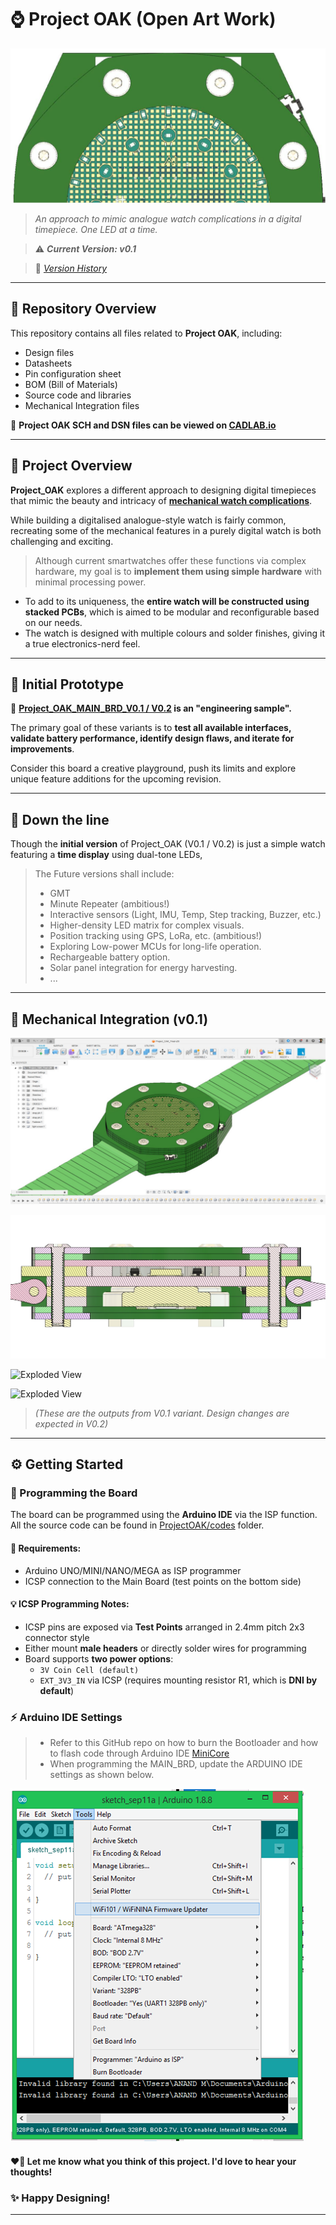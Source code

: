 # ⌚️ Project OAK (Open Art Work)

![Project OAK](CAD_Design/Mockup_Images/Project_OAK_Front.jpg)
> *An approach to mimic analogue watch complications in a digital timepiece. One LED at a time.*

> ⚠️ **_Current Version: v0.1_**

> 📝 [_Version History_](Design/LLD_Design/README.md)
---

## 📁 Repository Overview

This repository contains all files related to **Project OAK**, including:

- Design files
- Datasheets
- Pin configuration sheet
- BOM (Bill of Materials)
- Source code and libraries
- Mechanical Integration files

📎 **Project OAK SCH and DSN files can be viewed on [CADLAB.io](https://cadlab.io/project/28412)**

---

## 📖 Project Overview

**Project_OAK** explores a different approach to designing digital timepieces that mimic the beauty and intricacy of **[mechanical watch complications](https://teddybaldassarre.com/blogs/watches/watch-complications?srsltid=AfmBOoqZpyDy6AT5w2ClBAenimUXbEy8DH4jYCP8Jfb1IKT3pajwjdwo)**.

While building a digitalised analogue-style watch is fairly common, recreating some of the mechanical features in a purely digital watch is both challenging and exciting.

> Although current smartwatches offer these functions via complex hardware, my goal is to **implement them using simple hardware** with minimal processing power.

- To add to its uniqueness, the **entire watch will be constructed using stacked PCBs**, which is aimed to be modular and reconfigurable based on our needs.
- The watch is designed with multiple colours and solder finishes, giving it a true electronics-nerd feel.

---

## 🔧 Initial Prototype

📌 **[Project_OAK_MAIN_BRD_V0.1 / V0.2](Design/LLD_Design/V0.1/Project_OAK_MAIN_BRD_V0.1_RTC_Change/Project_OAK_MAIN_BRD_V0.1.pdf) is an "engineering sample".**

The primary goal of these variants is to **test all available interfaces, validate battery performance, identify design flaws, and iterate for improvements**.

Consider this board a creative playground, push its limits and explore unique feature additions for the upcoming revision.

---

## 🎲 Down the line

Though the **initial version** of Project_OAK (V0.1 / V0.2) is just a simple watch featuring a **time display** using dual-tone LEDs,

> The Future versions shall include:
> - GMT
> - Minute Repeater (ambitious!)
> - Interactive sensors (Light, IMU, Temp, Step tracking, Buzzer, etc.)
> - Higher-density LED matrix for complex visuals.
> - Position tracking using GPS, LoRa, etc. (ambitious!)
> - Exploring Low-power MCUs for long-life operation.
> - Rechargeable battery option.
> - Solar panel integration for energy harvesting.
> - ...

---

## 💎 Mechanical Integration (v0.1)

![Initial Mockup](CAD_Design/Mockup_Images/Project_OAK_Full_ASSY.jpeg)

![Cross-section View](CAD_Design/Mockup_Images/Project_OAK_ASSY_Cross-section.jpeg)

![Exploded View](CAD_Design/Mockup_Images/Project_OAK_Exploded_view_1.jpg)

![Exploded View](CAD_Design/Mockup_Images/Project_OAK_Drawing.jpg)

> *(These are the outputs from V0.1 variant. Design changes are expected in V0.2)*

---

## ⚙️ Getting Started

### 🔌 Programming the Board

The board can be programmed using the **Arduino IDE** via the ISP function. All the source code can be found in [ProjectOAK/codes](Codes) folder. 

#### 📝 Requirements:
- Arduino UNO/MINI/NANO/MEGA as ISP programmer
- ICSP connection to the Main Board (test points on the bottom side)

#### 💡 ICSP Programming Notes:
- ICSP pins are exposed via **Test Points** arranged in 2.4mm pitch 2x3 connector style
- Either mount **male headers** or directly solder wires for programming
- Board supports **two power options**:
  - `3V Coin Cell (default)`
  - `EXT_3V3_IN` via ICSP (requires mounting resistor R1, which is **DNI by default**)

### ⚡ Arduino IDE Settings

> - Refer to this GitHub repo on how to burn the Bootloader and how to flash code through Arduino IDE [MiniCore](https://github.com/MCUdude/MiniCore)
> - When programming the MAIN_BRD, update the ARDUINO IDE settings as shown below.

![Arduino IDE settings](Reference_docs/Project_OAK_Arduino_Programming_Settings.png)

#### ❤️‍🔥 Let me know what you think of this project. I'd love to hear your thoughts!

### ✨ Happy Designing!

---
